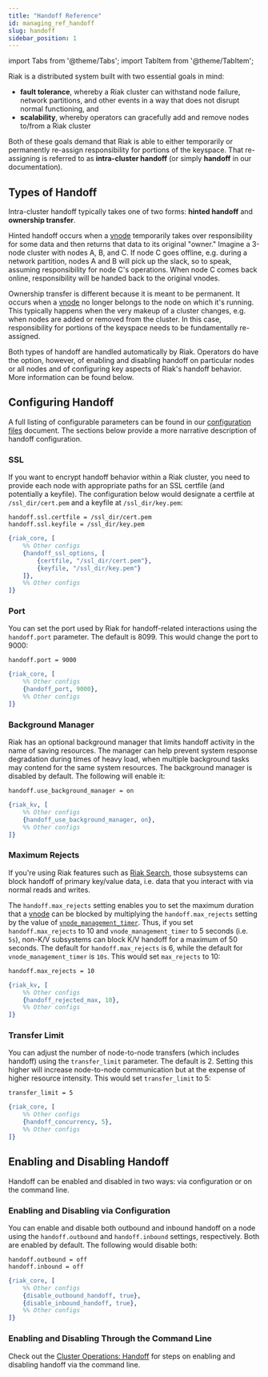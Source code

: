 ```yaml
---
title: "Handoff Reference"
id: managing_ref_handoff
slug: handoff
sidebar_position: 1
---
```


import Tabs from '@theme/Tabs';
import TabItem from '@theme/TabItem';

[cluster ops handoff]: ../../using/cluster-operations/handoff.md

Riak is a distributed system built with two essential goals in mind:

* **fault tolerance**, whereby a Riak cluster can withstand node
    failure, network partitions, and other events in a way that does not
    disrupt normal functioning, and
* **scalability**, whereby operators can gracefully add and remove nodes
    to/from a Riak cluster

Both of these goals demand that Riak is able to either temporarily or
permanently re-assign responsibility for portions of the keyspace. That
re-assigning is referred to as **intra-cluster handoff** (or simply
**handoff** in our documentation).

## Types of Handoff

Intra-cluster handoff typically takes one of two forms: **hinted
handoff** and **ownership transfer**.

Hinted handoff occurs when a [vnode](../../learn/glossary.md#vnode) temporarily takes over responsibility for some data and then returns that data to its original "owner." Imagine a 3-node cluster with nodes A, B, and C. If node C goes offline, e.g. during a network partition, nodes A and B will pick
up the slack, so to speak, assuming responsibility for node C's
operations. When node C comes back online, responsibility will be handed
back to the original vnodes.

Ownership transfer is different because it is meant to be permanent.
It occurs when a [vnode](../../learn/glossary.md#vnode) no longer belongs to the node on which it's running. This typically happens when the very
makeup of a cluster changes, e.g. when nodes are added or removed from
the cluster. In this case, responsibility for portions of the keyspace
needs to be fundamentally re-assigned.

Both types of handoff are handled automatically by Riak. Operators do
have the option, however, of enabling and disabling handoff on
particular nodes or all nodes and of configuring key aspects of Riak's
handoff behavior. More information can be found below.

## Configuring Handoff

A full listing of configurable parameters can be found in our
[configuration files](../../configuring/reference.md#intra-cluster-handoff)
document. The sections below provide a more narrative description of
handoff configuration.

### SSL

If you want to encrypt handoff behavior within a Riak cluster, you need
to provide each node with appropriate paths for an SSL certfile (and
potentially a keyfile). The configuration below would designate a
certfile at `/ssl_dir/cert.pem` and a keyfile at `/ssl_dir/key.pem`:

<Tabs>

<TabItem label="riak.conf" value="riak.conf" default>

```riakconf
handoff.ssl.certfile = /ssl_dir/cert.pem
handoff.ssl.keyfile = /ssl_dir/key.pem
```

</TabItem>

<TabItem label="app.config" value="app.config">

```erlang
{riak_core, [
    %% Other configs
    {handoff_ssl_options, [
        {certfile, "/ssl_dir/cert.pem"},
        {keyfile, "/ssl_dir/key.pem"}
    ]},
    %% Other configs
]}
```

</TabItem>

</Tabs>

### Port

You can set the port used by Riak for handoff-related interactions using
the `handoff.port` parameter. The default is 8099. This would change the
port to 9000:

<Tabs>

<TabItem label="riak.conf" value="riak.conf" default>

```riakconf
handoff.port = 9000
```

</TabItem>

<TabItem label="app.config" value="app.config">

```erlang
{riak_core, [
    %% Other configs
    {handoff_port, 9000},
    %% Other configs
]}
```

</TabItem>

</Tabs>

### Background Manager

Riak has an optional background manager that limits handoff activity in
the name of saving resources. The manager can help prevent system
response degradation during times of heavy load, when multiple
background tasks may contend for the same system resources. The
background manager is disabled by default. The following will enable it:

<Tabs>

<TabItem label="riak.conf" value="riak.conf" default>

```riakconf
handoff.use_background_manager = on
```

</TabItem>

<TabItem label="app.config" value="app.config">

```erlang
{riak_kv, [
    %% Other configs
    {handoff_use_background_manager, on},
    %% Other configs
]}
```

</TabItem>

</Tabs>

### Maximum Rejects

If you're using Riak features such as [Riak Search](../../developing/usage/search.md),
those subsystems can block handoff of primary key/value data, i.e. data
that you interact with via normal reads and writes.

The `handoff.max_rejects` setting enables you to set the maximum
duration that a [vnode](../../learn/glossary.md#vnode) can be blocked by multiplying the
`handoff.max_rejects` setting by the value of
[`vnode_management_timer`](../../configuring/reference.md#miscellaneous).
Thus, if you set `handoff.max_rejects` to 10 and
`vnode_management_timer` to 5 seconds (i.e. `5s`), non-K/V subsystems
can block K/V handoff for a maximum of 50 seconds. The default for
`handoff.max_rejects` is 6, while the default for
`vnode_management_timer` is `10s`. This would set `max_rejects` to 10:

<Tabs>

<TabItem label="riak.conf" value="riak.conf" default>

```riakconf
handoff.max_rejects = 10
```

</TabItem>

<TabItem label="app.config" value="app.config">

```erlang
{riak_kv, [
    %% Other configs
    {handoff_rejected_max, 10},
    %% Other configs
]}
```

</TabItem>

</Tabs>


### Transfer Limit

You can adjust the number of node-to-node transfers (which includes
handoff) using the `transfer_limit` parameter. The default is 2. Setting
this higher will increase node-to-node communication but at the expense
of higher resource intensity. This would set `transfer_limit` to 5:

<Tabs>

<TabItem label="riak.conf" value="riak.conf" default>

```riakconf
transfer_limit = 5
```

</TabItem>

<TabItem label="app.config" value="app.config">

```erlang
{riak_core, [
    %% Other configs
    {handoff_concurrency, 5},
    %% Other configs
]}
```

</TabItem>

</Tabs>

## Enabling and Disabling Handoff

Handoff can be enabled and disabled in two ways: via configuration or
on the command line.

### Enabling and Disabling via Configuration

You can enable and disable both outbound and inbound handoff on a node
using the `handoff.outbound` and `handoff.inbound` settings,
respectively. Both are enabled by default. The following would disable
both:

<Tabs>

<TabItem label="riak.conf" value="riak.conf" default>

```riakconf
handoff.outbound = off
handoff.inbound = off
```

</TabItem>

<TabItem label="app.config" value="app.config">

```erlang
{riak_core, [
    %% Other configs
    {disable_outbound_handoff, true},
    {disable_inbound_handoff, true},
    %% Other configs
]}
```

</TabItem>

</Tabs>

### Enabling and Disabling Through the Command Line

Check out the [Cluster Operations: Handoff][cluster ops handoff] for steps on enabling and disabling handoff via the command line.
